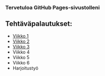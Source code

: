 
### Tervetuloa GitHub Pages-sivustolleni

## Tehtäväpalautukset:
* [Viikko 1](teht/index.html)
* [Viikko 2](teht/vko2.md)
* [Viikko 3](vko3/index.html)
* Viikko 4
* Viikko 5
* Viikko 6
* Harjoitustyö

